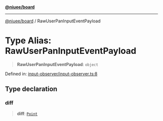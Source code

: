 [**@niuee/board**](../README.md)

***

[@niuee/board](../globals.md) / RawUserPanInputEventPayload

# Type Alias: RawUserPanInputEventPayload

> **RawUserPanInputEventPayload**: `object`

Defined in: [input-observer/input-observer.ts:8](https://github.com/niuee/board/blob/a0a1179721d4f4b943b6a9bc156753ac9737e502/src/input-observer/input-observer.ts#L8)

## Type declaration

### diff

> **diff**: [`Point`](Point.md)
